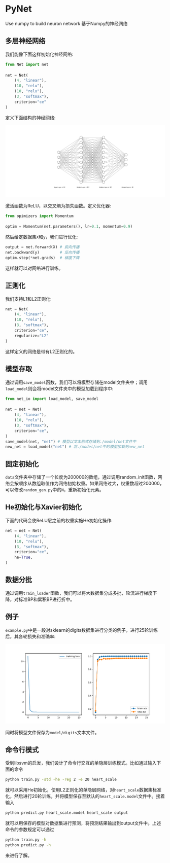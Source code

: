 # PyNet
 Use numpy to build neuron network
 基于Numpy的神经网络

## 多层神经网络

我们能像下面这样初始化神经网络:

```python
from Net import net

net = Net(
    (4, "linear"),
    (10, "relu"),
    (10, "relu"),
    (3, "softmax"),
    criterion="ce"
)
```

定义下面结构的神经网络:

![nn](src/nn.svg)

激活函数为ReLU，以交叉熵为损失函数。定义优化器:

```python
from opimizers import Momentum

optim = Momentum(net.parameters(), lr=0.1, momentum=0.9)
```

然后给定数据集`X`和`y`，我们进行优化:

```python
output = net.forward(X) # 前向传播
net.backward(y)         # 反向传播
optim.step(*net.grads)  # 梯度下降
```

这样就可以对网络进行训练。

## 正则化

我们支持L1和L2正则化:

```python
net = Net(
    (4, "linear"),
    (10, "relu"),
    (3, "softmax"),
    criterion="ce",
    regularize="L2"
)
```

这样定义的网络是带有L2正则化的。

## 模型存取

通过调用`save_model`函数，我们可以将模型存储在model文件夹中；调用`load_model`则会将model文件夹中的模型加载到程序中:

```python
from net_io import load_model, save_model

net = net = Net(
    (4, "linear"),
    (10, "relu"),
    (3, "softmax"),
    criterion="ce",
)
save_model(net, "net") # 模型以文本形式存储到./model/net文件中
new_net = load_model("net") # 将./model/net中的模型加载到new_net
```

## 固定初始化

`data`文件夹中存储了一个长度为200000的数组，通过调用random_init函数，网络会按顺序从数组取值作为网络初始权重。如果网络过大，权重数超过200000，可以修改`random_gen.py`中的`N`，重新初始化元素。

## He初始化与Xavier初始化

下面的代码会使ReLU层之前的权重实施He初始化操作:

```python
net = net = Net(
    (4, "linear"),
    (10, "relu"),
    (3, "softmax"),
    criterion="ce",
    he=True,
)
```

## 数据分批

通过调用`train_loader`函数，我们可以将大数据集分成多批，轮流进行梯度下降，对标准BP和累积BP进行折中。

## 例子

`example.py`中是一段对sklearn的digits数据集进行分类的例子，进行25轮训练后，其各轮损失和准确率:

![performance](src/digits.png)

同时将模型文件保存为`model/digits`文本文件。

## 命令行模式

受到libsvm的启发，我们设计了命令行交互的单隐层训练模式。比如通过输入下面的命令

```bash
python train.py -std -he -reg 2 -e 20 heart_scale
```

就可以采用He初始化，使用L2正则化的单隐层网络，对`heart_scale`数据集标准化，然后进行20轮训练，并将模型保存至默认的`heart_scale.model`文件中。接着输入

```bash
python predict.py heart_scale.model heart_scale output
```

就可以用保存的模型对数据集进行预测，将预测结果输出到output文件中。上述命令的参数规定可以通过

```bash
python train.py -h
python predict.py -h
```

来进行了解。

